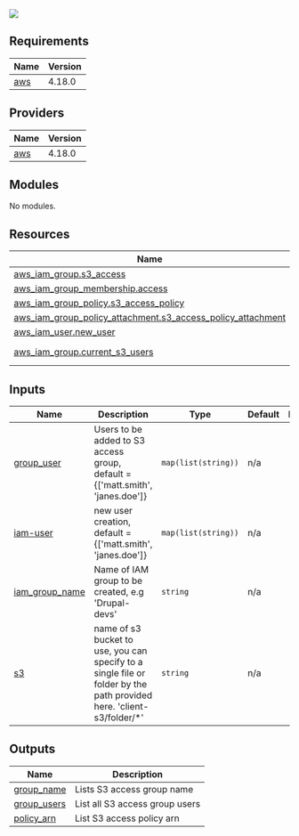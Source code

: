 <img src="https://www.drupal.org/files/CD-logo-vertical-RGB.png" />


<!-- BEGIN_TF_DOCS -->
## Requirements

| Name | Version |
|------|---------|
| <a name="requirement_aws"></a> [aws](#requirement\_aws) | 4.18.0 |

## Providers

| Name | Version |
|------|---------|
| <a name="provider_aws"></a> [aws](#provider\_aws) | 4.18.0 |

## Modules

No modules.

## Resources

| Name | Type |
|------|------|
| [aws_iam_group.s3_access](https://registry.terraform.io/providers/hashicorp/aws/4.18.0/docs/resources/iam_group) | resource |
| [aws_iam_group_membership.access](https://registry.terraform.io/providers/hashicorp/aws/4.18.0/docs/resources/iam_group_membership) | resource |
| [aws_iam_group_policy.s3_access_policy](https://registry.terraform.io/providers/hashicorp/aws/4.18.0/docs/resources/iam_group_policy) | resource |
| [aws_iam_group_policy_attachment.s3_access_policy_attachment](https://registry.terraform.io/providers/hashicorp/aws/4.18.0/docs/resources/iam_group_policy_attachment) | resource |
| [aws_iam_user.new_user](https://registry.terraform.io/providers/hashicorp/aws/4.18.0/docs/resources/iam_user) | resource |
| [aws_iam_group.current_s3_users](https://registry.terraform.io/providers/hashicorp/aws/4.18.0/docs/data-sources/iam_group) | data source |

## Inputs

| Name | Description | Type | Default | Required |
|------|-------------|------|---------|:--------:|
| <a name="input_group_user"></a> [group\_user](#input\_group\_user) | Users to be added to S3 access group, default = {['matt.smith', 'janes.doe']} | `map(list(string))` | n/a | yes |
| <a name="input_iam-user"></a> [iam-user](#input\_iam-user) | new user creation, default = {['matt.smith', 'janes.doe']} | `map(list(string))` | n/a | yes |
| <a name="input_iam_group_name"></a> [iam\_group\_name](#input\_iam\_group\_name) | Name of IAM group to be created, e.g 'Drupal-devs' | `string` | n/a | yes |
| <a name="input_s3"></a> [s3](#input\_s3) | name of s3 bucket to use, you can specify to a single file or folder by the path provided here. 'client-s3/folder/*' | `string` | n/a | yes |

## Outputs

| Name | Description |
|------|-------------|
| <a name="output_group_name"></a> [group\_name](#output\_group\_name) | Lists S3 access group name |
| <a name="output_group_users"></a> [group\_users](#output\_group\_users) | List all S3 access group users |
| <a name="output_policy_arn"></a> [policy\_arn](#output\_policy\_arn) | List S3 access policy arn |
<!-- END_TF_DOCS -->
